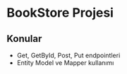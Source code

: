 # BookStore Projesi

## Konular
- Get, GetById, Post, Put endpointleri
- Entity Model ve Mapper kullanımı